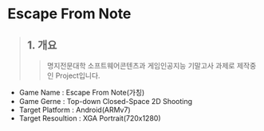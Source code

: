 # Escape From Note
>## 1. 개요
>> 명지전문대학 소프트웨어콘텐츠과 게임인공지능 기말고사 과제로 제작중인 Project입니다.
* Game Name : Escape From Note(가칭)
* Game Gerne : Top-down Closed-Space 2D Shooting
* Target Platform : Android(ARMv7)
* Target Resoultion : XGA Portrait(720x1280)

